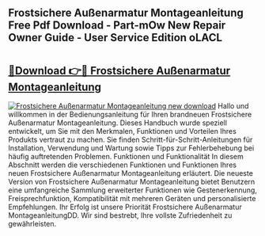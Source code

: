 ## Frostsichere Außenarmatur Montageanleitung Free Pdf Download - Part-mOw New Repair Owner Guide - User Service Edition oLACL

# <h2><a href="http://df7jsi0.blite.top/?on=Frostsichere+Au%c3%9fenarmatur+Montageanleitung">🔗Download 👉🔴 Frostsichere Außenarmatur Montageanleitung</a></h2>

[![Frostsichere Außenarmatur Montageanleitung new download](https://i.imgur.com/lujVjoI.png)](http://df7jsi0.blite.top/?on=Frostsichere+Au%c3%9fenarmatur+Montageanleitung)
Hallo und willkommen in der Bedienungsanleitung für Ihren brandneuen Frostsichere Außenarmatur Montageanleitung. Dieses Handbuch wurde speziell entwickelt, um Sie mit den Merkmalen, Funktionen und Vorteilen Ihres Produkts vertraut zu machen. Sie finden Schritt-für-Schritt-Anleitungen für Installation, Verwendung und Wartung sowie Tipps zur Fehlerbehebung bei häufig auftretenden Problemen. Funktionen und Funktionalität In diesem Abschnitt werden die verschiedenen Funktionen und Funktionen Ihres neuen Frostsichere Außenarmatur Montageanleitung erläutert. Die neueste Version von Frostsichere Außenarmatur Montageanleitung bietet Benutzern eine umfangreiche Sammlung erweiterter Funktionen wie Gestenerkennung, Freisprechfunktion, Kompatibilität mit mehreren Geräten und personalisierte Empfehlungen. Ihr Erfolg ist unsere Priorität Frostsichere Außenarmatur MontageanleitungDD. Wir sind bestrebt, Ihre vollste Zufriedenheit zu gewährleisten.
